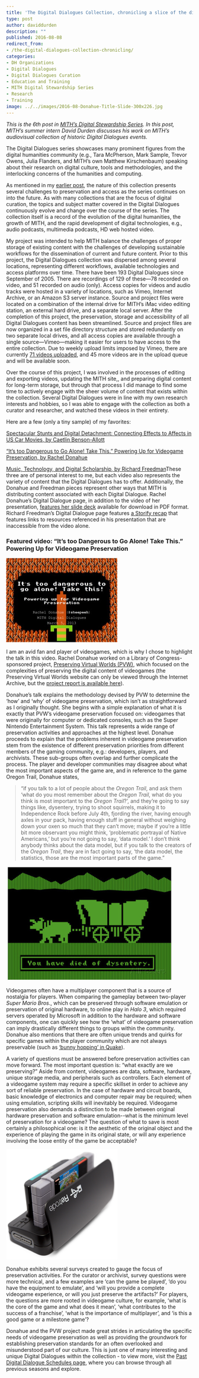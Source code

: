 ```yaml
---
title: 'The Digital Dialogues Collection, chronicling a slice of the digital humanities since 2005'
type: post
author: daviddurden
description: ""
published: 2016-08-08
redirect_from: 
- /the-digital-dialogues-collection-chronicling/
categories:
- DH Organizations
- Digital Dialogues
- Digital Dialogues Curation
- Education and Training
- MITH Digital Stewardship Series
- Research
- Training
image: ../../images/2016-08-Donahue-Title-Slide-300x226.jpg
---
```

_This is the 6th post in [MITH’s Digital Stewardship Series](http://mith.umd.edu/tag/mith-digital-stewardship-series/). In this post, MITH’s summer intern David Durden discusses his work on MITH’s audiovisual collection of historic Digital Dialogues events._

The Digital Dialogues series showcases many prominent figures from the digital humanities community (e.g., Tara McPherson, Mark Sample, Trevor Owens, Julia Flanders, and MITH’s own Matthew Kirschenbaum) speaking about their research on digital culture, tools and methodologies, and the interlocking concerns of the humanities and computing.

As mentioned in my [earlier post](http://mith.umd.edu/decade-digital-dialogues-event-recordings-challenges-implementing-retroactive-digital-asset-management-plan/), the nature of this collection presents several challenges to preservation and access as the series continues on into the future. As with many collections that are the focus of digital curation, the topics and subject matter covered in the Digital Dialogues continuously evolve and change over the course of the series. The collection itself is a record of the evolution of the digital humanities, the growth of MITH, and the rapid development of digital technologies, e.g., audio podcasts, multimedia podcasts, HD web hosted video.

My project was intended to help MITH balance the challenges of proper storage of existing content with the challenges of developing sustainable workflows for the dissemination of current and future content. Prior to this project, the Digital Dialogues collection was dispersed among several locations, representing different workflows, available technologies and access platforms over time. There have been 193 Digital Dialogues since September of 2005. There are recordings of 129 of these—78 recorded on video, and 51 recorded on audio (only). Access copies for videos and audio tracks were hosted in a variety of locations, such as Vimeo, Internet Archive, or an Amazon S3 server instance. Source and project files were located on a combination of the internal drive for MITH’s iMac video editing station, an external hard drive, and a separate local server. After the completion of this project, the preservation, storage and accessibility of all Digital Dialogues content has been streamlined. Source and project files are now organized in a set file directory structure and stored redundantly on two separate local drives, and all access copies are available through a single source—Vimeo—making it easier for users to have access to the entire collection. Due to weekly upload limits imposed by Vimeo, there are currently [71 videos uploaded](https://vimeo.com/album/2545093), and 45 more videos are in the upload queue and will be available soon.

Over the course of this project, I was involved in the processes of editing and exporting videos, updating the MITH site,, and preparing digital content for long-term storage, but through that process I did manage to find some time to actively engage with the sheer volume of content that exists within the collection. Several Digital Dialogues were in line with my own research interests and hobbies, so I was able to engage with the collection as both a curator and researcher, and watched these videos in their entirety.

Here are a few (only a tiny sample) of my favorites:

[Spectacular Stunts and Digital Detachment: Connecting Effects to Affects in US Car Movies, by Caetlin Benson-Allott](http://mith.umd.edu/dialogues/dd-spring-2014-caetlin-benson-allott/)

[“It’s too Dangerous to Go Alone! Take This.” Powering Up for Videogame Preservation, by Rachel Donahue ](http://mith.umd.edu/dialogues/rachel-donahue-its-too-dangerous-to-go-alone-take-this/)

[Music, Technology, and Digital Scholarship, by Richard Freedman](http://mith.umd.edu/dialogues/dd-fall-2015-richard-freedman/)These three are of personal interest to me, but each video also represents the variety of content that the Digital Dialogues has to offer. Additionally, the Donahue and Freedman pieces represent other ways that MITH is distributing content associated with each Digital Dialogue. Rachel Donahue’s Digital Dialogue page, in addition to the video of her presentation, [features her slide deck](http://mith.umd.edu/wp-content/uploads/2013/03/Rachel-Donahue.MITHDD.pdf) available for download in PDF format. Richard Freedman’s Digital Dialogue page features [a Storify recap](https://storify.com/digdialog/richard-freedman-digital-dialogue-at-mith-november) that features links to resources referenced in his presentation that are inaccessible from the video alone.

### Featured video: “It’s too Dangerous to Go Alone! Take This.” Powering Up for Videogame Preservation

![Donahue Title Slide](../../images/2016-08-Donahue-Title-Slide-300x226.jpg)

I am an avid fan and player of videogames, which is why I chose to highlight the talk in this video. Rachel Donahue worked on a Library of Congress-sponsored project, [Preserving Virtual Worlds (PVW)](http://mith.umd.edu/research/pvwii/), which focused on the complexities of preserving the digital content of videogames (the Preserving Virtual Worlds website can only be viewed through the Internet Archive, but the [project report is available here](http://www.digitalpreservation.gov/partners/pvw.html)).

Donahue’s talk explains the methodology devised by PVW to determine the ‘how’ and ‘why’ of videogame preservation, which isn’t as straightforward as I originally thought. She begins with a simple explanation of what it is exactly that PVW’s videogame preservation focused on: videogames that were originally for computer or dedicated consoles, such as the Super Nintendo Entertainment System. This talk represents a wide range of preservation activities and approaches at the highest level. Donahue proceeds to explain that the problems inherent in videogame preservation stem from the existence of different preservation priorities from different members of the gaming community, e.g.: developers, players, and archivists. These sub-groups often overlap and further complicate the process. The player and developer communities may disagree about what the most important aspects of the game are, and in reference to the game Oregon Trail, Donahue states,

> “if you talk to a lot of people about the _Oregon Trail_, and ask them ‘what do you most remember about the _Oregon Trail_, what do you think is most important to the _Oregon Trail_?’, and they’re going to say things like, dysentery, trying to shoot squirrels, making it to Independence Rock before July 4th, fjording the river, having enough axles in your pack, having enough stuff in general without weighing down your oxen so much that they can’t move; maybe if you’re a little bit more observant you might think, ‘problematic portrayal of Native Americans,’ but you’re not going to say, ‘data model.’ I don’t think anybody thinks about the data model, but if you talk to the creators of the _Oregon Trail_, they are in fact going to say, ‘the data model, the statistics, those are the most important parts of the game.”

![Oregon Trail](../../images/2016-08-Oregon-Trail.jpg)

Videogames often have a multiplayer component that is a source of nostalgia for players. When comparing the gameplay between two-player _Super Mario Bros_., which can be preserved through software emulation or preservation of original hardware, to online play in _Halo 3_, which required servers operated by Microsoft in addition to the hardware and software components, one can quickly see how the ‘what’ of videogame preservation can imply drastically different things to groups within the community. Donahue also mentions that there are often unique trends and quirks for specific games within the player community which are not always preservable (such as [‘bunny hopping’ in Quake](https://wiki.sourceruns.org/wiki/Bunnyhopping)).

A variety of questions must be answered before preservation activities can move forward. The most important question is: “what exactly are we preserving?” Aside from content, videogames are data, software, hardware, unique storage media, and peripherals such as controllers. Each element of a videogame system may require a specific skillset in order to achieve any sort of reliable preservation. In the case of hardware and circuit boards, basic knowledge of electronics and computer repair may be required; when using emulation, scripting skills will inevitably be required. Videogame preservation also demands a distinction to be made between original hardware preservation and software emulation--what is the minimum level of preservation for a videogame? The question of what to save is most certainly a philosophical one: is it the aesthetic of the original object and the experience of playing the game in its original state, or will any experience involving the loose entity of the game be acceptable?

![Retrode](../../images/2016-08-Retrode2-carts2-matted.png)

Donahue exhibits several surveys created to gauge the focus of preservation activities. For the curator or archivist, survey questions were more technical, and a few examples are ‘can the game be played’, ‘do you have the equipment to emulate’, and ‘will you provide a complete videogame experience, or will you just preserve the artifacts?’ For players, the questions are more rooted in videogame culture, for example, ‘what is the core of the game and what does it mean’, ‘what contributes to the success of a franchise’, ‘what is the importance of multiplayer’, and ‘is this a good game or a milestone game’?

Donahue and the PVW project made great strides in articulating the specific needs of videogame preservation as well as providing the groundwork for establishing preservation standards for an often overlooked and misunderstood part of our culture. This is just one of many interesting and unique Digital Dialogues within the collection - to view more, visit the [Past Digital Dialogue Schedules page](http://mith.umd.edu/digital-dialogues/past-dialogue-schedules/), where you can browse through all previous seasons and explore.

